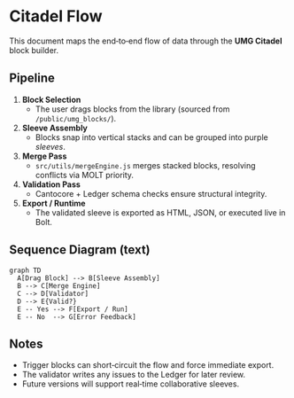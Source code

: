# Citadel Flow

This document maps the end‑to‑end flow of data through the **UMG Citadel** block builder.

## Pipeline

1. **Block Selection**
   - The user drags blocks from the library (sourced from `/public/umg_blocks/`).
2. **Sleeve Assembly**
   - Blocks snap into vertical stacks and can be grouped into purple *sleeves*.
3. **Merge Pass**
   - `src/utils/mergeEngine.js` merges stacked blocks, resolving conflicts via MOLT priority.
4. **Validation Pass**
   - Cantocore + Ledger schema checks ensure structural integrity.
5. **Export / Runtime**
   - The validated sleeve is exported as HTML, JSON, or executed live in Bolt.

## Sequence Diagram (text)

```mermaid
graph TD
  A[Drag Block] --> B[Sleeve Assembly]
  B --> C[Merge Engine]
  C --> D[Validator]
  D --> E{Valid?}
  E -- Yes --> F[Export / Run]
  E -- No  --> G[Error Feedback]
```

## Notes

- Trigger blocks can short‑circuit the flow and force immediate export.
- The validator writes any issues to the Ledger for later review.
- Future versions will support real‑time collaborative sleeves.
